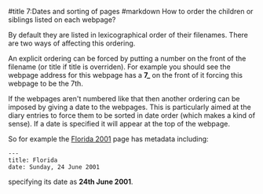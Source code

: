 #title 7:Dates and sorting of pages
#markdown
How to order the children or siblings listed on each webpage?

By default they are listed in lexicographical order of their filenames. There
are two ways of affecting this ordering.

An explicit ordering can be forced by putting a number on the front of
the filename (or title if title is overriden). For example you should
see the webpage address for this webpage has a **7_** on the front of
it forcing this webpage to be the 7th.

If the webpages aren't numbered like that then another ordering can be
imposed by giving a date to the webpages. This is particularly aimed at
the diary entries to force them to be sorted in date order (which makes
a kind of sense). If a date is specified it will appear at the top of
the webpage.

So for example the [Florida 2001](2001/Florida) page has metadata including:

~~~
---
title: Florida
date: Sunday, 24 June 2001
~~~

specifying its date as **24th June 2001**.
